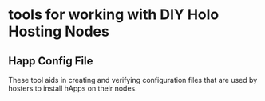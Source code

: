 # tools for working with DIY Holo Hosting Nodes

## Happ Config File

These tool aids in creating and verifying configuration files that are used by hosters to install hApps on their nodes.

